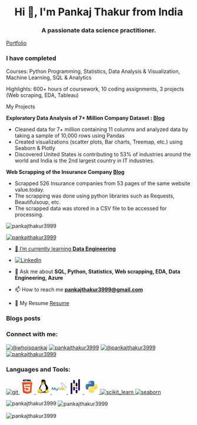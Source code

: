 <h1 align="center">Hi 👋, I'm Pankaj Thakur from India</h1>
<h3 align="center">A passionate data science practitioner.</h3>

[Portfolio](https://pankajthakur3999.github.io/portfolio/)

### I have completed

Courses: Python Programming, Statistics, Data Analysis & Visualization, Machine Learning, SQL & Analytics

Highlights: 600+ hours of coursework, 10 coding assignments, 3 projects (Web scraping, EDA, Tableau)

My Projects

**Exploratory Data Analysis of  7+ Million Company Dataset : [Blog](https://blog.jovian.ai/exploratory-data-analysis-on-company-datasets-c331beaa28d0)**

* Cleaned data for 7+ million containing 11 columns and analyzed data by taking a sample of 10,000 rows using Pandas
* Created visualizations (scatter plots, Bar charts, Treemap, etc.) using Seaborn & Plotly
* Discovered United States is contributing to 53% of industries around the world and India is the 2nd largest country in IT industries.

**Web Scrapping of the Insurance Company [Blog](https://blog.jovian.ai/web-scraping-top-insurance-companies-using-python-and-beautifulsoup-9ec83bc5ab57)**

* Scrapped 526 Insurance companies from 53 pages of the same website value.today.
* The scrapping was done using python libraries such as Requests, Beautifulsoup, etc.
* The scrapped data was stored in a CSV file to be accessed for processing.


<p align="left"> <img src="https://komarev.com/ghpvc/?username=pankajthakur3999&label=Profile%20views&color=0e75b6&style=flat" alt="pankajthakur3999" /> </p>

<p align="left"> <a href="https://github.com/ryo-ma/github-profile-trophy"><img src="https://github-profile-trophy.vercel.app/?username=pankajthakur3999" alt="pankajthakur3999" /></a> </p>



<p align="left"> <a href="https://twitter.com/@whoispankaj" target="blank">

- 🌱 I’m currently learning **Data Engineering**

- [![LinkedIn](https://img.shields.io/badge/LinkedIn-0A66C2?style=for-the-badge&logo=linkedin&logoColor=white)](https://www.linkedin.com/in/pankajthakur3999/)

- 💬 Ask me about **SQL, Python, Statistics, Web scrapping, EDA, Data Engineering, Azure**

- 📫 How to reach me **pankajthakur3999@gmail.com**

- 📄 My Resume [Resume](https://drive.google.com/file/d/1geZnO7l2ZsbsRx0d596v08nOOBDgAYVq/view)

### Blogs posts
<!-- BLOG-POST-LIST:START -->
<!-- BLOG-POST-LIST:END -->

<h3 align="left">Connect with me:</h3>
<p align="left">
<a href="https://twitter.com/@whoispankaj" target="blank"><img align="center" src="https://raw.githubusercontent.com/rahuldkjain/github-profile-readme-generator/master/src/images/icons/Social/twitter.svg" alt="@whoispankaj" height="30" width="40" /></a>
<a href="https://linkedin.com/in/pankajthakur3999" target="blank"><img align="center" src="https://raw.githubusercontent.com/rahuldkjain/github-profile-readme-generator/master/src/images/icons/Social/linked-in-alt.svg" alt="pankajthakur3999" height="30" width="40" /></a>
<a href="https://medium.com/@pankajthakur3999" target="blank"><img align="center" src="https://raw.githubusercontent.com/rahuldkjain/github-profile-readme-generator/master/src/images/icons/Social/medium.svg" alt="@pankajthakur3999" height="30" width="40" /></a>
<a href="https://www.hackerrank.com/pankajthakur3999" target="blank"><img align="center" src="https://raw.githubusercontent.com/rahuldkjain/github-profile-readme-generator/master/src/images/icons/Social/hackerrank.svg" alt="pankajthakur3999" height="30" width="40" /></a>
</p>

<h3 align="left">Languages and Tools:</h3>
<p align="left"> <a href="https://git-scm.com/" target="_blank" rel="noreferrer"> <img src="https://www.vectorlogo.zone/logos/git-scm/git-scm-icon.svg" alt="git" width="40" height="40"/> </a> <a href="https://www.w3.org/html/" target="_blank" rel="noreferrer"> <img src="https://raw.githubusercontent.com/devicons/devicon/master/icons/html5/html5-original-wordmark.svg" alt="html5" width="40" height="40"/> </a> <a href="https://www.linux.org/" target="_blank" rel="noreferrer"> <img src="https://raw.githubusercontent.com/devicons/devicon/master/icons/linux/linux-original.svg" alt="linux" width="40" height="40"/> </a> <a href="https://www.mysql.com/" target="_blank" rel="noreferrer"> <img src="https://raw.githubusercontent.com/devicons/devicon/master/icons/mysql/mysql-original-wordmark.svg" alt="mysql" width="40" height="40"/> </a> <a href="https://pandas.pydata.org/" target="_blank" rel="noreferrer"> <img src="https://raw.githubusercontent.com/devicons/devicon/2ae2a900d2f041da66e950e4d48052658d850630/icons/pandas/pandas-original.svg" alt="pandas" width="40" height="40"/> </a> <a href="https://www.python.org" target="_blank" rel="noreferrer"> <img src="https://raw.githubusercontent.com/devicons/devicon/master/icons/python/python-original.svg" alt="python" width="40" height="40"/> </a> <a href="https://scikit-learn.org/" target="_blank" rel="noreferrer"> <img src="https://upload.wikimedia.org/wikipedia/commons/0/05/Scikit_learn_logo_small.svg" alt="scikit_learn" width="40" height="40"/> </a> <a href="https://seaborn.pydata.org/" target="_blank" rel="noreferrer"> <img src="https://seaborn.pydata.org/_images/logo-mark-lightbg.svg" alt="seaborn" width="40" height="40"/> </a> </p>

<p><img align="left" src="https://github-readme-stats.vercel.app/api/top-langs?username=pankajthakur3999&show_icons=true&locale=en&layout=compact" alt="pankajthakur3999" /></p>

<p>&nbsp;<img align="center" src="https://github-readme-stats.vercel.app/api?username=pankajthakur3999&show_icons=true&locale=en" alt="pankajthakur3999" /></p>

<p><img align="center" src="https://github-readme-streak-stats.herokuapp.com/?user=pankajthakur3999&" alt="pankajthakur3999" /></p>
